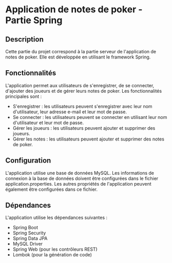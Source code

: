 # Application de notes de poker - Partie Spring

## Description
Cette partie du projet correspond à la partie serveur de l'application de notes de poker. Elle est développée en utilisant le framework Spring.

## Fonctionnalités

L'application permet aux utilisateurs de s'enregistrer, de se connecter, d'ajouter des joueurs et de gérer leurs notes de poker. Les fonctionnalités principales sont :

- S'enregistrer : les utilisateurs peuvent s'enregistrer avec leur nom d'utilisateur, leur adresse e-mail et leur mot de passe.
- Se connecter : les utilisateurs peuvent se connecter en utilisant leur nom d'utilisateur et leur mot de passe.
- Gérer les joueurs : les utilisateurs peuvent ajouter et supprimer des joueurs.
- Gérer les notes : les utilisateurs peuvent ajouter et supprimer des notes de poker. 

## Configuration
L'application utilise une base de données MySQL. Les informations de connexion à la base de données doivent être configurées dans le fichier application.properties. Les autres propriétés de l'application peuvent également être configurées dans ce fichier.

## Dépendances
L'application utilise les dépendances suivantes :

- Spring Boot
- Spring Security
- Spring Data JPA
- MySQL Driver
- Spring Web (pour les contrôleurs REST)
- Lombok (pour la génération de code)
